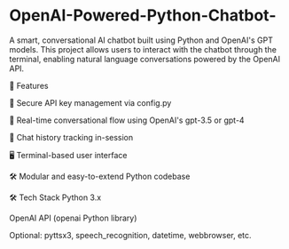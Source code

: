 # OpenAI-Powered-Python-Chatbot-
A smart, conversational AI chatbot built using Python and OpenAI's GPT models. This project allows users to interact with the chatbot through the terminal, enabling natural language conversations powered by the OpenAI API.

🚀 Features

🔐 Secure API key management via config.py

💬 Real-time conversational flow using OpenAI's gpt-3.5 or gpt-4

📜 Chat history tracking in-session

🖥️ Terminal-based user interface

🛠️ Modular and easy-to-extend Python codebase

🛠️ Tech Stack
Python 3.x

OpenAI API (openai Python library)

Optional: pyttsx3, speech_recognition, datetime, webbrowser, etc.
